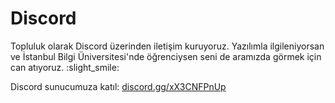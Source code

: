 # Discord

Topluluk olarak Discord üzerinden iletişim kuruyoruz. Yazılımla ilgileniyorsan ve İstanbul Bilgi
Üniversitesi'nde öğrenciysen seni de aramızda görmek için can atıyoruz. :slight_smile:

Discord sunucumuza katıl: [discord.gg/xX3CNFPnUp](https://discord.gg/xX3CNFPnUp)